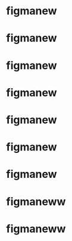 # figmanew
# figmanew
# figmanew
# figmanew
# figmanew
# figmanew
# figmanew
# figmaneww
# figmaneww
